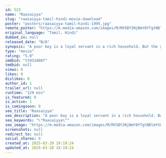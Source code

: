 ```yaml
---
id: 523
name: "Raasaiyya"
slug: "raasaiyya-tamil-hindi-movie-download"
poster: "posters/raasaiyya-tamil-hindi-1995.jpg"
remote_poster: "https://m.media-amazon.com/images/M/MV5BY2NjNmY0YTgtNDlmYS00YWFhLWIxN2QtNjBhYTM5MWE4NDVmXkEyXkFqcGdeQXVyODEzOTQwNTY@._V1_SX300.jpg"
original_language: "Tamil, Hindi"
dubbed_in: null
released_date: "N/A"
synopsis: "A poor boy is a loyal servant in a rich household. But the granddaughter of the patriarch thinks that he is dishonest. The misunderstanding clears up and they fall in love only to face a new problem."
type: "movie"
rating: "5.0"
imdbid: "tt0318607"
tmdbid: null
views: 0
likes: 0
dislikes: 0
author_id: 1
trailer_url: null
runtime: "129 min"
is_featured: 0
is_active: 1
is_comingsoon: 0
seo_title: "Raasaiyya"
seo_description: "A poor boy is a loyal servant in a rich household. But the granddaughter of the patriarch thinks that he is dishonest. The misunderstanding clears up and they fall in love only to face a new problem."
seo_keywords: "\"Raasaiyya\""
seo_image: "https://m.media-amazon.com/images/M/MV5BY2NjNmY0YTgtNDlmYS00YWFhLWIxN2QtNjBhYTM5MWE4NDVmXkEyXkFqcGdeQXVyODEzOTQwNTY@._V1_SX300.jpg"
screenshots: null
redirect_to: null
social_shares: 0
created_at: 2025-03-20 19:19:24
updated_at: 2025-03-20 19:19:24
---
```


